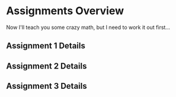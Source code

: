 # Assignments Overview

Now I'll teach you some crazy math, but I need to work it out first...

## Assignment 1 Details

## Assignment 2 Details

## Assignment 3 Details
